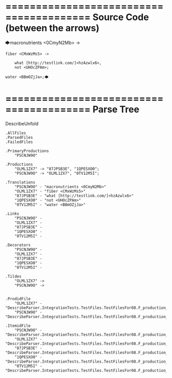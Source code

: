 ========================================
Source Code (between the arrows)
========================================

🡆macronutrients <0CmyN2Mb> ->

    fiber <CMxWzMs5> ->

        what [http://testlink.com/]<hzAzwlx6>,
        not <UHOcZPAm>;
    
    water <BBmOZjJa>;🡄

========================================
Parse Tree
========================================
DescribeUnfold

    .AllFiles
    .ParsedFiles
    .FailedFiles

    .PrimaryProductions
        "PSCNJW9O" 

    .Productions
        "OLML1ZX7" -> "87JPSB3E", "1QPESXO0";
        "PSCNJW9O" -> "OLML1ZX7", "0TV12M5I";

    .Translations
        "PSCNJW9O" - "macronutrients <0CmyN2Mb>"
        "OLML1ZX7" - "fiber <CMxWzMs5>"
        "87JPSB3E" - "what [http://testlink.com/]<hzAzwlx6>"
        "1QPESXO0" - "not <UHOcZPAm>"
        "0TV12M5I" - "water <BBmOZjJa>"

    .Links
        "PSCNJW9O" - 
        "OLML1ZX7" - 
        "87JPSB3E" - 
        "1QPESXO0" - 
        "0TV12M5I" - 

    .Decorators
        "PSCNJW9O" - 
        "OLML1ZX7" - 
        "87JPSB3E" - 
        "1QPESXO0" - 
        "0TV12M5I" - 

    .Tildes
        "OLML1ZX7" -> 
        "PSCNJW9O" -> 


    .ProdidFile
        "OLML1ZX7" - "DescribeParser.IntegrationTests.TestFiles.TestFilesFor08.F_production_in_production1.ds"
        "PSCNJW9O" - "DescribeParser.IntegrationTests.TestFiles.TestFilesFor08.F_production_in_production1.ds"

    .ItemidFile
        "PSCNJW9O" - "DescribeParser.IntegrationTests.TestFiles.TestFilesFor08.F_production_in_production1.ds"
        "OLML1ZX7" - "DescribeParser.IntegrationTests.TestFiles.TestFilesFor08.F_production_in_production1.ds"
        "87JPSB3E" - "DescribeParser.IntegrationTests.TestFiles.TestFilesFor08.F_production_in_production1.ds"
        "1QPESXO0" - "DescribeParser.IntegrationTests.TestFiles.TestFilesFor08.F_production_in_production1.ds"
        "0TV12M5I" - "DescribeParser.IntegrationTests.TestFiles.TestFilesFor08.F_production_in_production1.ds"

